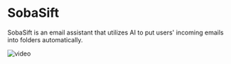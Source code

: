 # SobaSift

SobaSift is an email assistant that utilizes AI to put users' incoming emails into folders automatically. 

![video](https://youtu.be/h1jRE1JpiWk)
